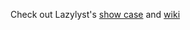 Check out Lazylyst's [show case](https://github.com/AndrewReynen/Lazylyst/wiki/Show-Case) and [wiki](https://github.com/AndrewReynen/Lazylyst/wiki)
